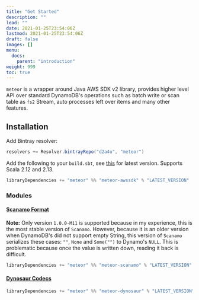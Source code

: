 ```yaml
---
title: "Get Started"
description: ""
lead: ""
date: 2021-01-25T23:54:06Z
lastmod: 2021-01-25T23:54:06Z
draft: false
images: []
menu: 
  docs:
    parent: "introduction"
weight: 999
toc: true
---
```


`meteor` is a wrapper around Java AWS SDK v2 library, provides higher level
API over standard DynamoDB's operations such as batch write or scan table 
as `fs2` Stream, auto processes left over items and many other features.

## Installation

Add Bintray resolver:

```sbt
resolvers += Resolver.bintrayRepo("d2a4u", "meteor")
```

Add the following to your `build.sbt`, see [this](https://bintray.com/d2a4u/meteor/meteor-awssdk/_latestVersion) for latest version. Supports Scala 2.12 and
2.13.

```sbt
libraryDependencies += "meteor" %% "meteor-awssdk" % "LATEST_VERSION"
```

### Modules

#### [Scanamo Format](https://github.com/scanamo/scanamo)

**Note:** Only version `1.0.0-M11` is supported because in my experience, this is the most stable version of
`Scanamo`. However, because it is an older version when DynamoDB's did not support empty 
String, this version of `Scanamo` serializes these cases: `""`, `None` and `Some("")` to Dynamo's 
`NULL`. This is problematic because once the value is written down, reading it back is difficult.

```sbt
libraryDependencies += "meteor" %% "meteor-scanamo" % "LATEST_VERSION"
```

#### [Dynosaur Codecs](https://systemfw.org/dynosaur)

```sbt
libraryDependencies += "meteor" %% "meteor-dynosaur" % "LATEST_VERSION"
```
